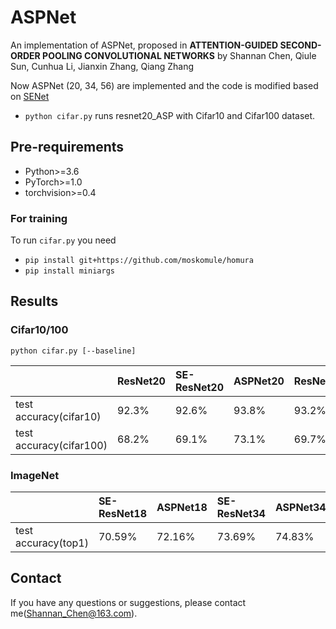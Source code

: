 # ASPNet

An implementation of ASPNet, proposed in **ATTENTION-GUIDED SECOND-ORDER POOLING CONVOLUTIONAL NETWORKS** by Shannan Chen, Qiule Sun, Cunhua Li, Jianxin Zhang, Qiang Zhang

Now ASPNet (20, 34, 56) are implemented and the code is modified based on [SENet](https://github.com/moskomule/senet.pytorch)

* `python cifar.py` runs resnet20_ASP with Cifar10 and Cifar100 dataset.

## Pre-requirements

* Python>=3.6
* PyTorch>=1.0
* torchvision>=0.4

### For training

To run `cifar.py` you need

* `pip install git+https://github.com/moskomule/homura`
* `pip install miniargs`

## Results

###  Cifar10/100

```
python cifar.py [--baseline]
```

|                       | ResNet20         | SE-ResNet20    | ASPNet20        | ResNet32        | SE-ResNet32     | ASPNet32        |
|:-------------         | :-------------   | :------------- | :-------------  | :-------------  | :-------------  | :-------------  |
|test accuracy(cifar10) |  92.3%           | 92.6%          | 93.8%           | 93.2%           | 93.3%           | 94.6%           |
|test accuracy(cifar100)|  68.2%           | 69.1%          | 73.1%           | 69.7%           | 71.6%           | 74.2%           |

###  ImageNet


|                        | SE-ResNet18      | ASPNet18       | SE-ResNet34     | ASPNet34       |
|:-------------          | :-------------   | :------------- | :-------------  | :------------- |
|test accuracy(top1)     | 70.59%           | 72.16%         | 73.69%          | 74.83%         |

## Contact

If you have any questions or suggestions, please contact me(Shannan_Chen@163.com).
